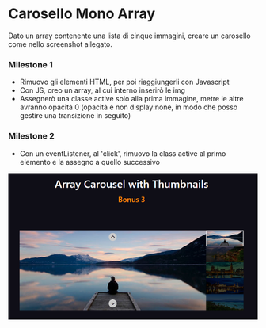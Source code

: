 # Carosello Mono Array

Dato un array contenente una lista di cinque immagini, creare un carosello come nello screenshot allegato.

### Milestone 1

- Rimuovo gli elementi HTML, per poi riaggiungerli con Javascript
- Con JS, creo un array, al cui interno inserirò le img
- Assegnerò una classe active solo alla prima immagine, metre le altre avranno opacità 0 (opacità e non display:none, in modo che posso gestire una transizione in seguito)

### Milestone 2

- Con un eventListener, al 'click', rimuovo la class active al primo elemento e la assegno a quello successivo

![](esercizio-main/img/screenshot/Result.png)
